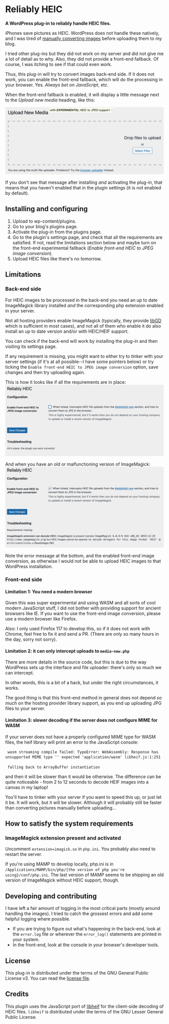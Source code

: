 # Reliably HEIC

**A WordPress plug-in to reliably handle HEIC files.**

iPhones save pictures as HEIC. WordPress does not handle these natively, and I was tired of [manually converting images](https://soledadpenades.com/posts/2022/de-heic-ifying-images/) before uploading them to my blog.

I tried other plug-ins but they did not work on my server and did not give me a lot of detail as to why. Also, they did not provide a front-end fallback. Of course, I was itching to see if that could even work.

Thus, this plug-in will try to convert images back-end side. If it does not work, you can enable the front-end fallback, which will do the processing in your browser. Yes.
_Always bet on JavaScript_, etc.

When the front-end fallback is enabled, it will display a little message next to the *Upload new media* heading, like this:

![media-new interface](assets/plugins-dir/screenshot-1.png)

If you don't see that message after installing _and_ activating the plug-in, that means that you haven't enabled that in the plugin settings (it is not enabled by default).


## Installing and configuring

1. Upload to wp-content/plugins.
2. Go to your blog's plugins page.
3. Activate the plug-in from the plugins page.
4. Go to the plugin's settings page, and check that all the requirements are satisfied. If not, read the limitations section below and maybe turn on the front-end experimental fallback (_Enable front-end HEIC to JPEG image conversion_).
5. Upload HEIC files like there's no tomorrow.

## Limitations

### Back-end side

For HEIC images to be processed in the back-end you need an up to date ImageMagick library installed _and_ the corresponding php extension enabled in your server.

Not all hosting providers enable ImageMagick (typically, they provide [libGD](https://www.php.net/manual/en/intro.image.php) which is sufficient in most cases), and not all of them who enable it do also install an up to date version and/or with HEIC/HEIF support.

You can check if the back-end will work by installing the plug-in and then visiting its settings page.

If any requirement is missing, you might want to either try to tinker with your server settings (if it's at all possible--I have some pointers below) or try ticking the `Enable front-end HEIC to JPEG image conversion` option, save changes and then try uploading again.

This is how it looks like if all the requirements are in place:
![up to date ImageMagick](assets/plugins-dir/screenshot-2.png)

And when you have an old or malfunctioning version of ImageMagick:
![up to date ImageMagick](assets/plugins-dir/screenshot-3.png)

Note the error message at the bottom, and the enabled front-end image conversion, as otherwise I would not be able to upload HEIC images to that WordPress installation.

### Front-end side

#### Limitation 1: You need a modern browser

Given this was super experimental and using WASM and all sorts of cool modern JavaScript stuff, I did not bother with providing support for ancient browsers like IE. If you want to use the front-end image conversion, please use a modern browser like Firefox.

Also: I only used Firefox 117 to develop this, so if it does not work with Chrome, feel free to fix it and send a PR. (There are only so many hours in the day, sorry not sorry).

#### Limitation 2: it can only intercept uploads to `media-new.php`

There are more details in the source code, but this is due to the way WordPress sets up the interface and file uploader: there's only so much we can intercept.

In other words, this is a bit of a hack, but under the right circumstances, it works.

The good thing is that this front-end method in general does not depend _so much_ on the hosting provider library support, as you end up uploading JPG files to your server.

#### Limitation 3: slower decoding if the server does not configure MIME for WASM

If your server does not have a properly configured MIME type for WASM files, the heif library will print an error to the JavaScript console:

```
 wasm streaming compile failed: TypeError: WebAssembly: Response has unsupported MIME type '' expected 'application/wasm' libheif.js:1:251

 falling back to ArrayBuffer instantiation
```
and then it will be slower than it would be otherwise. The difference can be quite noticeable - from 2 to 12 seconds to decode HEIF images into a canvas in my laptop!

You'll have to tinker with your server if you want to speed this up, or just let it be. It will work, but it will be slower. Although it will probably still be faster than converting pictures manually before uploading...

## How to satisfy the system requirements

### ImageMagick extension present and activated

Uncomment `extension=imagick.so` in `php.ini`.
You probably also need to restart the server.

If you're using MAMP to develop locally, php.ini is in `/Applications/MAMP/bin/php/{the version of php you're using}/conf/php.ini`. The last version of MAMP seems to be shipping an old version of ImageMagick without HEIC support, though.

## Developing and contributing

I have left a fair amount of logging in the most critical parts (mostly around handling the images). I tried to catch the grossest errors and add some helpful logging where possible.

* If you are trying to figure out what's happening in the back-end, look at the `error.log` file or wherever the `error_log()` statements are printed in your system.
* In the front-end, look at the console in your browser's developer tools.

## License

This plug-in is distributed under the terms of the GNU General Public License v3. You can read the [license file](./LICENSE.md).

## Credits

This plugin uses the JavaScript port of [libheif](https://github.com/strukturag/libheif/tree/master) for the client-side decoding of HEIC files. `libheif` is distributed under the terms of the GNU Lesser General Public License.
